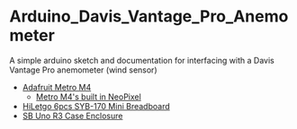 # Arduino_Davis_Vantage_Pro_Anemometer
A simple arduino sketch and documentation for interfacing with a Davis Vantage Pro anemometer (wind sensor)

* [Adafruit Metro M4](https://learn.adafruit.com/adafruit-metro-m4-express-featuring-atsamd51)
    * [Metro M4's built in NeoPixel](https://learn.adafruit.com/adafruit-neopixel-uberguide/arduino-library-use)
* [HiLetgo 6pcs SYB-170 Mini Breadboard](https://www.amazon.com/dp/B071KCZZ4K?psc=1&ref=ppx_yo2ov_dt_b_product_details) 
* [SB Uno R3 Case Enclosure](https://www.amazon.com/dp/B00HFSWC06?psc=1&ref=ppx_yo2ov_dt_b_product_details)
